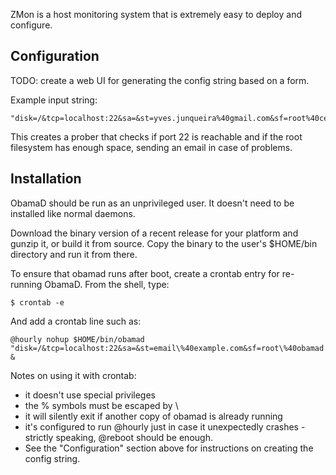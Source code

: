 ZMon is a host monitoring system that is extremely easy to deploy and configure.

Configuration
-------------

TODO: create a web UI for generating the config string based on a form.

Example input string:

    "disk=/&tcp=localhost:22&sa=&st=yves.junqueira%40gmail.com&sf=root%40cetico.org"

This creates a prober that checks if port 22 is reachable and if the root
filesystem has enough space, sending an email in case of problems.

Installation
----------

ObamaD should be run as an unprivileged user. It doesn't need to be installed like normal daemons. 

Download the binary version of a recent release for your platform and gunzip it, or build it from source. Copy the binary to the user's $HOME/bin directory and run it from there.

To ensure that obamad runs after boot, create a crontab entry for re-running ObamaD. From the shell, type: 

```
$ crontab -e
```

And add a crontab line such as:

    @hourly nohup $HOME/bin/obamad "disk=/&tcp=localhost:22&sa=&st=email\%40example.com&sf=root\%40obamad.com" &

Notes on using it with crontab:
- it doesn't use special privileges
- the % symbols must be escaped by \
- it will silently exit if another copy of obamad is already running
- it's configured to run @hourly just in case it unexpectedly crashes -
  strictly speaking, @reboot should be enough.
- See the "Configuration" section above for instructions on creating the config string.
